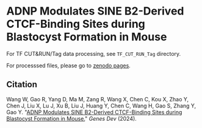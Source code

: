 # ADNP Modulates SINE B2-Derived CTCF-Binding Sites during Blastocyst Formation in Mouse

For TF CUT&RUN/Tag data processing, see `TF_CUT_RUN_Tag` directory.

For processsed files, please go to [zenodo pages](https://zenodo.org/records/10518964).

## Citation

Wang W, Gao R, Yang D, Ma M, Zang R, Wang X, Chen C, Kou X, Zhao Y, Chen J, Liu X, Lu J, Xu B, Liu J, Huang Y, Chen C, Wang H, Gao S, Zhang Y, Gao Y. "[ADNP Modulates SINE B2-Derived CTCF-Binding Sites during Blastocyst Formation in Mouse.](https://doi.org/10.1101/gad.351189.123)" *Genes Dev* (2024).
